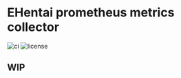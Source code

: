 # EHentai prometheus metrics collector
![ci](https://img.shields.io/github/actions/workflow/status/mixa3607/EH_metrics/push.yml?branch=master&style=flat-square)
![license](https://img.shields.io/github/license/mixa3607/EH_metrics?style=flat-square)

## WIP
